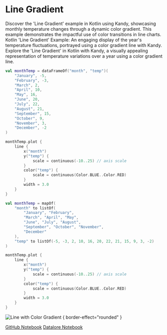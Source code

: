 # Line Gradient

<web-summary>
Discover the 'Line Gradient' example in Kotlin using Kandy, showcasing monthly temperature changes through a dynamic color gradient.
This example demonstrates the impactful use of color transitions in line charts.
</web-summary>

<card-summary>
Kotlin 'Line Gradient' Example: An engaging display of the year's temperature fluctuations,
portrayed using a color gradient line with Kandy.
</card-summary>

<link-summary>
Explore the 'Line Gradient' in Kotlin with Kandy, a visually appealing representation of temperature variations over a year using a color gradient line.
</link-summary>

<!---IMPORT org.jetbrains.kotlinx.kandy.letsplot.samples.Lines-->

<!---FUN line_color_gradient-->
<tabs>
<tab title="Dataframe">

```kotlin
val monthTemp = dataFrameOf("month", "temp")(
    "January", -5,
    "February", -3,
    "March", 2,
    "April", 10,
    "May", 16,
    "June", 20,
    "July", 22,
    "August", 21,
    "September", 15,
    "October", 9,
    "November", 3,
    "December", -2
)

monthTemp.plot {
    line {
        x("month")
        y("temp") {
            scale = continuous(-10..25) // axis scale
        }
        color("temp") {
            scale = continuous(Color.BLUE..Color.RED)
        }
        width = 3.0
    }
}
```

</tab>
<tab title="Collections">

```kotlin
val monthTemp = mapOf(
    "month" to listOf(
        "January", "February",
        "March", "April", "May",
        "June", "July", "August",
        "September", "October", "November",
        "December"
    ),
    "temp" to listOf(-5, -3, 2, 10, 16, 20, 22, 21, 15, 9, 3, -2)
)

monthTemp.plot {
    line {
        x("month")
        y("temp") {
            scale = continuous(-10..25) // axis scale
        }
        color("temp") {
            scale = continuous(Color.BLUE..Color.RED)
        }
        width = 3.0
    }
}
```

</tab></tabs>
<!---END-->

![Line with Color Gradient](line_color_gradient.png) { border-effect="rounded" }

<seealso style="cards">
       <category ref="example-ktnb">
           <a href="https://github.com/Kotlin/kandy/blob/main/examples/notebooks/lets-plot/samples/line/line_gradient.ipynb" summary="View the notebook on our GitHub repository">GitHub Notebook</a>
           <a href="https://datalore.jetbrains.com/report/static/KQKedA4jDrKu63O53gEN0z/qufF2iKNOWvhxDb7nuEU1l" summary="Experiment with this example on Datalore">Datalore Notebook</a>
       </category>
</seealso>
